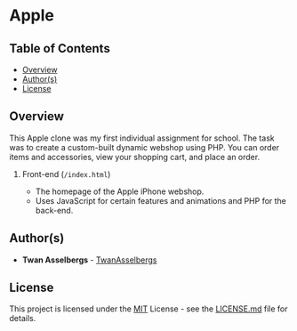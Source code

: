 # Apple


## Table of Contents

  - [Overview](#overview)
  - [Author(s)](#authors)
  - [License](#license)


## Overview

This Apple clone was my first individual assignment for school. The task was to create a custom-built dynamic webshop using PHP. You can order items and accessories, view your shopping cart, and place an order.

1. Front-end (`/index.html`)

   - The homepage of the Apple iPhone webshop.
   - Uses JavaScript for certain features and animations and PHP for the back-end.


## Author(s)

- **Twan Asselbergs** - [TwanAsselbergs](https://github.com/TwanAsselbergs)


## License

This project is licensed under the [MIT](LICENSE)
License - see the [LICENSE.md](LICENSE) file for details.
